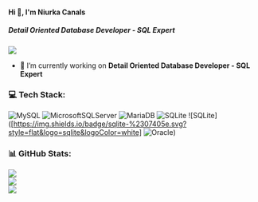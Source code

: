 #### Hi 👋, I'm Niurka Canals
##### **Detail Oriented Database Developer - SQL Expert**
[![](https://visitcount.itsvg.in/api?id=niurkacanals&icon=0&color=0)](https://visitcount.itsvg.in)
- 🔭 I’m currently working on **Detail Oriented Database Developer - SQL Expert**

### 💻 Tech Stack:
![MySQL](https://img.shields.io/badge/mysql-%2300f.svg?style=flat&logo=mysql&logoColor=white) ![MicrosoftSQLServer](https://img.shields.io/badge/Microsoft%20SQL%20Sever-CC2927?style=flat&logo=microsoft%20sql%20server&logoColor=white) ![MariaDB](https://img.shields.io/badge/MariaDB-003545?style=flat&logo=mariadb&logoColor=white) ![SQLite](https://img.shields.io/badge/sqlite-%2307405e.svg?style=flat&logo=sqlite&logoColor=white) ![SQLite]([https://img.shields.io/badge/sqlite-%2307405e.svg?style=flat&logo=sqlite&logoColor=white] ![Oracle](https://img.shields.io/badge/oracle-%23F00000.svg?style=flat&logo=oracle&logoColor=white))
### 📊 GitHub Stats:
![](https://github-readme-stats.vercel.app/api?username=niurkacanals&theme=radical&hide_border=false&include_all_commits=false&count_private=false)<br/>
![](https://github-readme-streak-stats.herokuapp.com/?user=niurkacanals&theme=radical&hide_border=false)<br/>
![](https://github-readme-stats.vercel.app/api/top-langs/?username=niurkacanals&theme=radical&hide_border=false&include_all_commits=false&count_private=false&layout=compact)

